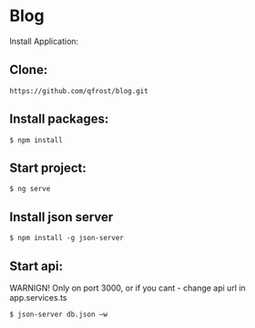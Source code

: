 # Blog

Install Application:

## Clone:
`https://github.com/qfrost/blog.git`

## Install packages:
`$ npm install`

## Start project:
`$ ng serve`

## Install json server
`$ npm install -g json-server`

## Start api:
WARNIGN! Only on port 3000, or if you cant - change api url in app.services.ts

`$ json-server db.json –w`